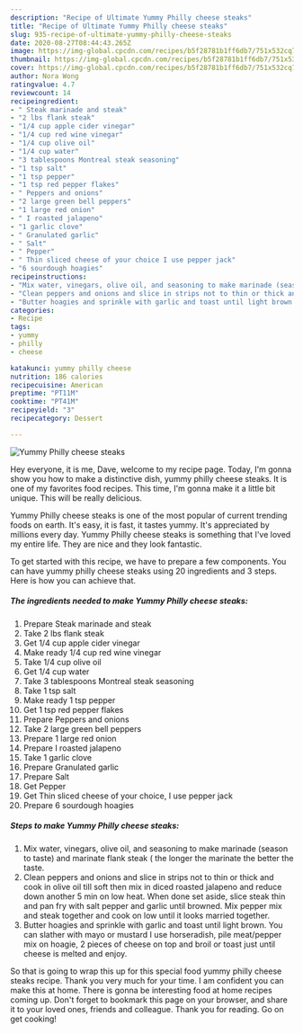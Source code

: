 ```yaml
---
description: "Recipe of Ultimate Yummy Philly cheese steaks"
title: "Recipe of Ultimate Yummy Philly cheese steaks"
slug: 935-recipe-of-ultimate-yummy-philly-cheese-steaks
date: 2020-08-27T08:44:43.265Z
image: https://img-global.cpcdn.com/recipes/b5f28781b1ff6db7/751x532cq70/yummy-philly-cheese-steaks-recipe-main-photo.jpg
thumbnail: https://img-global.cpcdn.com/recipes/b5f28781b1ff6db7/751x532cq70/yummy-philly-cheese-steaks-recipe-main-photo.jpg
cover: https://img-global.cpcdn.com/recipes/b5f28781b1ff6db7/751x532cq70/yummy-philly-cheese-steaks-recipe-main-photo.jpg
author: Nora Wong
ratingvalue: 4.7
reviewcount: 14
recipeingredient:
- " Steak marinade and steak"
- "2 lbs flank steak"
- "1/4 cup apple cider vinegar"
- "1/4 cup red wine vinegar"
- "1/4 cup olive oil"
- "1/4 cup water"
- "3 tablespoons Montreal steak seasoning"
- "1 tsp salt"
- "1 tsp pepper"
- "1 tsp red pepper flakes"
- " Peppers and onions"
- "2 large green bell peppers"
- "1 large red onion"
- " I roasted jalapeno"
- "1 garlic clove"
- " Granulated garlic"
- " Salt"
- " Pepper"
- " Thin sliced cheese of your choice I use pepper jack"
- "6 sourdough hoagies"
recipeinstructions:
- "Mix water, vinegars, olive oil, and seasoning to make marinade (season to taste) and marinate flank steak ( the longer the marinate the better the taste."
- "Clean peppers and onions and slice in strips not to thin or thick and cook in olive oil till soft then mix in diced roasted jalapeno and reduce down another 5 min on low heat. When done set aside, slice steak thin and pan fry with salt pepper and garlic until browned. Mix pepper mix and steak together and cook on low until it looks married together."
- "Butter hoagies and sprinkle with garlic and toast until light brown. You can slather with mayo or mustard I use horseradish, pile meat/pepper mix on hoagie, 2 pieces of cheese on top and broil or toast just until cheese is melted and enjoy."
categories:
- Recipe
tags:
- yummy
- philly
- cheese

katakunci: yummy philly cheese 
nutrition: 186 calories
recipecuisine: American
preptime: "PT11M"
cooktime: "PT41M"
recipeyield: "3"
recipecategory: Dessert

---
```



![Yummy Philly cheese steaks](https://img-global.cpcdn.com/recipes/b5f28781b1ff6db7/751x532cq70/yummy-philly-cheese-steaks-recipe-main-photo.jpg)

Hey everyone, it is me, Dave, welcome to my recipe page. Today, I'm gonna show you how to make a distinctive dish, yummy philly cheese steaks. It is one of my favorites food recipes. This time, I'm gonna make it a little bit unique. This will be really delicious.

Yummy Philly cheese steaks is one of the most popular of current trending foods on earth. It's easy, it is fast, it tastes yummy. It's appreciated by millions every day. Yummy Philly cheese steaks is something that I've loved my entire life. They are nice and they look fantastic.




To get started with this recipe, we have to prepare a few components. You can have yummy philly cheese steaks using 20 ingredients and 3 steps. Here is how you can achieve that.

<!--inarticleads1-->

##### The ingredients needed to make Yummy Philly cheese steaks:

1. Prepare  Steak marinade and steak
1. Take 2 lbs flank steak
1. Get 1/4 cup apple cider vinegar
1. Make ready 1/4 cup red wine vinegar
1. Take 1/4 cup olive oil
1. Get 1/4 cup water
1. Take 3 tablespoons Montreal steak seasoning
1. Take 1 tsp salt
1. Make ready 1 tsp pepper
1. Get 1 tsp red pepper flakes
1. Prepare  Peppers and onions
1. Take 2 large green bell peppers
1. Prepare 1 large red onion
1. Prepare  I roasted jalapeno
1. Take 1 garlic clove
1. Prepare  Granulated garlic
1. Prepare  Salt
1. Get  Pepper
1. Get  Thin sliced cheese of your choice, I use pepper jack
1. Prepare 6 sourdough hoagies




<!--inarticleads2-->

##### Steps to make Yummy Philly cheese steaks:

1. Mix water, vinegars, olive oil, and seasoning to make marinade (season to taste) and marinate flank steak ( the longer the marinate the better the taste.
1. Clean peppers and onions and slice in strips not to thin or thick and cook in olive oil till soft then mix in diced roasted jalapeno and reduce down another 5 min on low heat. When done set aside, slice steak thin and pan fry with salt pepper and garlic until browned. Mix pepper mix and steak together and cook on low until it looks married together.
1. Butter hoagies and sprinkle with garlic and toast until light brown. You can slather with mayo or mustard I use horseradish, pile meat/pepper mix on hoagie, 2 pieces of cheese on top and broil or toast just until cheese is melted and enjoy.




So that is going to wrap this up for this special food yummy philly cheese steaks recipe. Thank you very much for your time. I am confident you can make this at home. There is gonna be interesting food at home recipes coming up. Don't forget to bookmark this page on your browser, and share it to your loved ones, friends and colleague. Thank you for reading. Go on get cooking!
